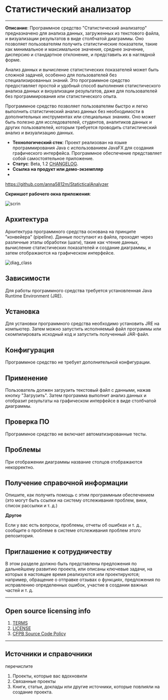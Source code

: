 # Статистический анализатор
----------------

**Описание**:  Программное средство "Статистический анализатор" предназначено для анализа данных, загруженных из текстового файла, и визуализации результатов в виде столбчатой диаграммы. Оно позволяет пользователям получить статистические показатели, такие как минимальное и максимальное значения, среднее значение, дисперсию и стандартное отклонение, и представить их в наглядной форме.

Анализ данных и вычисление статистических показателей может быть сложной задачей, особенно для пользователей без специализированных знаний. Это программное средство предоставляет простой и удобный способ выполнения статистического анализа данных и визуализации результатов, даже для пользователей без программирования или статистического опыта.

Программное средство позволяет пользователям быстро и легко выполнить статистический анализ данных без необходимости в дополнительных инструментах или специальных знаниях. Оно может быть полезно для исследователей, студентов, аналитиков данных и других пользователей, которым требуется проводить статистический анализ и визуализацию данных.

  - **Технологический стек**: Проект реализован на языке программирования Java с использованием JavaFX для создания графического интерфейса. Программное обеспечение представляет собой самостоятельное приложение.
  - **Статус**:  Beta, 1.2 [CHANGELOG](CHANGELOG.md).
  - **Ссылка на продукт или демо-экземпляр**
  - 
https://github.com/anna5812m/StaticticalAnalyzer


**Скриншот рабочего окна приложения**:

![scrin](https://github.com/anna5812m/docs-management-course/raw/amorgunova/picture/scrin.png)

## Архитектура
Архитектура программного средства основана на принципе "конвейера" (pipeline). Данные поступают из файла, проходят через различные этапы обработки (шаги), такие как чтение данных, вычисление статистических показателей и создание диаграммы, и затем отображаются на графическом интерфейсе.

![diag_class](https://github.com/anna5812m/docs-management-course/raw/amorgunova/picture/diag_class.png)


## Зависимости

Для работы программного средства требуется установленная Java Runtime Environment (JRE).

## Установка

Для установки программного средства необходимо установить JRE на компьютер. Затем можно запустить исполняемый файл программы или скомпилировать исходный код и запустить полученный JAR-файл.

## Конфигурация

Программное средство не требует дополнительной конфигурации.

## Применение

Пользователь должен загрузить текстовый файл с данными, нажав кнопку "Загрузить". Затем программа выполнит анализ данных и отобразит результаты на графическом интерфейсе в виде столбчатой диаграммы.

## Проверка ПО

Программное средство не включает автоматизированные тесты.

## Проблемы

При отображении диаграммы название столцов отображаются некорректно.

## Получение справочной информации

Опишите, как получить помощь с этим программным обеспечением (это могут быть ссылки на систему отслеживания проблем, вики, список рассылки и т. д.)

**Другое**

Если у вас есть вопросы, проблемы, отчеты об ошибках и т. д., сообщите о проблеме в системе отслеживания проблем этого репозитория.

## Приглашение к сотрудничеству

В этом разделе должно быть представлены предложения по дальнейшему развитию проекта, или описаны ключевые задачи, на которых в настоящее время реализуются или проектируются; например, обращение о отправке отзывах о функциях, предложения по исправлению определенных ошибок, участие в создании важных частей и т. д.


----

## Open source licensing info
1. [TERMS](TERMS.md)
2. [LICENSE](LICENSE)
3. [CFPB Source Code Policy](https://github.com/cfpb/source-code-policy/)


----

## Источники и справочники
перечислите
1. Проекты, которые вас вдохновили
2. Связанные проекты
3. Книги, статьи, доклады или другие источники, которые повлияли на создание проекта.
